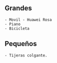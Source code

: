 
## Grandes
    - Movil - Huawei Rosa
    - Piano
    - Bicicleta


## Pequeños
    - Tijeras colgante.

